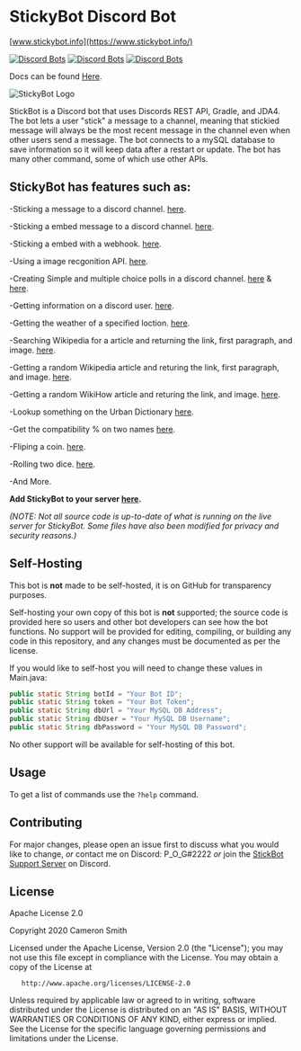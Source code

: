 # StickyBot Discord Bot

[www.stickybot.info](https://www.stickybot.info/)

[![Discord Bots](https://top.gg/api/widget/status/628400349979344919.svg)](https://top.gg/bot/628400349979344919)
[![Discord Bots](https://top.gg/api/widget/servers/628400349979344919.svg)](https://top.gg/bot/628400349979344919)
[![Discord Bots](https://top.gg/api/widget/owner/628400349979344919.svg)](https://top.gg/bot/628400349979344919)

Docs can be found [Here](https://docs.stickybot.info/stickybot/).

![StickyBot Logo](https://images.discordapp.net/avatars/628400349979344919/b2aed74a6631ee9755a8ae56d8e582a8.png?size=512=250x)

StickBot is a Discord bot that uses Discords REST API, Gradle, and JDA4. The bot lets a user "stick" a message to a channel, meaning that stickied message will always be the most recent message in the channel even when other users send a message. The bot connects to a mySQL database to save information so it will keep data after a restart or update. The bot has many other command, some of which use other APIs.


## StickyBot has features such as:

-Sticking a message to a discord channel. [here](https://github.com/sircam191/StickyBot/blob/master/src/main/java/StickyTime.java).

-Sticking a embed message to a discord channel. [here](https://github.com/sircam191/StickyBot/blob/master/src/main/java/StickyEmbed.java).

-Sticking a embed with a webhook. [here](https://github.com/sircam191/StickyBot/blob/master/src/main/java/WebHookSticky.java).

-Using a image recgonition API. [here](https://github.com/sircam191/StickyBot/blob/master/src/main/java/ImageRecon.java).

-Creating Simple and multiple choice polls in a discord channel. [here](https://github.com/sircam191/StickyBot/blob/master/src/main/java/AdvancedPoll.java) & [here](https://github.com/sircam191/StickyBot/blob/master/src/main/java/Commands.java).

-Getting information on a discord user. [here](https://github.com/sircam191/StickyBot/blob/master/src/main/java/Commands.java).

-Getting the weather of a specified loction. [here](https://github.com/sircam191/StickyBot/blob/master/src/main/java/WeatherCommand.java).

-Searching Wikipedia for a article and returning the link, first paragraph, and image. [here](https://github.com/sircam191/StickyBot/blob/master/src/main/java/WikipediaCommands.java).

-Getting a random Wikipedia article and returing the link, first paragraph, and image. [here](https://github.com/sircam191/StickyBot/blob/master/src/main/java/WikipediaCommands.java).

-Getting a random WikiHow article and returing the link, and image. [here](https://github.com/sircam191/StickyBot/blob/master/src/main/java/WikiCommand.java).

-Lookup something on the Urban Dictionary [here](https://github.com/sircam191/StickyBot/blob/master/src/main/java/UrbanDict.java). 

-Get the compatibility % on two names [here](https://github.com/sircam191/StickyBot/blob/master/src/main/java/LoveCalc.java).

-Fliping a coin. [here](https://github.com/sircam191/StickyBot/blob/master/src/main/java/Commands.java).

-Rolling two dice. [here](https://github.com/sircam191/StickyBot/blob/master/src/main/java/Commands.java).

-And More.


**Add StickyBot to your server [here](https://www.stickybot.info).**

*(NOTE: Not all source code is up-to-date of what is running on the live server for StickyBot. Some files have also been modified for privacy and security reasons.)*

## Self-Hosting

This bot is **not** made to be self-hosted, it is on GitHub for transparency purposes.

Self-hosting your own copy of this bot is **not** supported; the source code is provided here so users and other bot developers can see how the bot functions. No support will be provided for editing, compiling, or building any code in this repository, and any changes must be documented as per the license.

If you would like to self-host you will need to change these values in Main.java:

```java
public static String botId = "Your Bot ID";
public static String token = "Your Bot Token";
public static String dbUrl = "Your MySQL DB Address";
public static String dbUser = "Your MySQL DB Username";
public static String dbPassword = "Your MySQL DB Password";
```

No other support will be available for self-hosting of this bot.

## Usage

To get a list of commands use the `?help` command. 


## Contributing
For major changes, please open an issue first to discuss what you would like to change, *or* contact me on Discord: P_O_G#2222 *or* join the [StickBot Support Server](https://discord.gg/SvNQTtf) on Discord.


## License
Apache License 2.0

Copyright 2020 Cameron Smith

   Licensed under the Apache License, Version 2.0 (the "License");
   you may not use this file except in compliance with the License.
   You may obtain a copy of the License at

       http://www.apache.org/licenses/LICENSE-2.0

   Unless required by applicable law or agreed to in writing, software
   distributed under the License is distributed on an "AS IS" BASIS,
   WITHOUT WARRANTIES OR CONDITIONS OF ANY KIND, either express or implied.
   See the License for the specific language governing permissions and
   limitations under the License.
